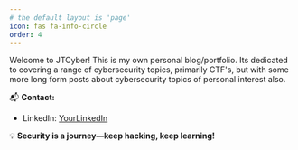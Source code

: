 ```yaml
---
# the default layout is 'page'
icon: fas fa-info-circle
order: 4
---
```


Welcome to JTCyber! This is my own personal blog/portfolio. Its dedicated to covering a range of cybersecurity topics, primarily CTF's, but with some more long form posts about cybersecurity topics of personal interest also.

📬 **Contact:**  
- LinkedIn: [YourLinkedIn](https://www.linkedin.com/in/jake-turp-8a0aa41b9/)

💡 **Security is a journey—keep hacking, keep learning!**  
